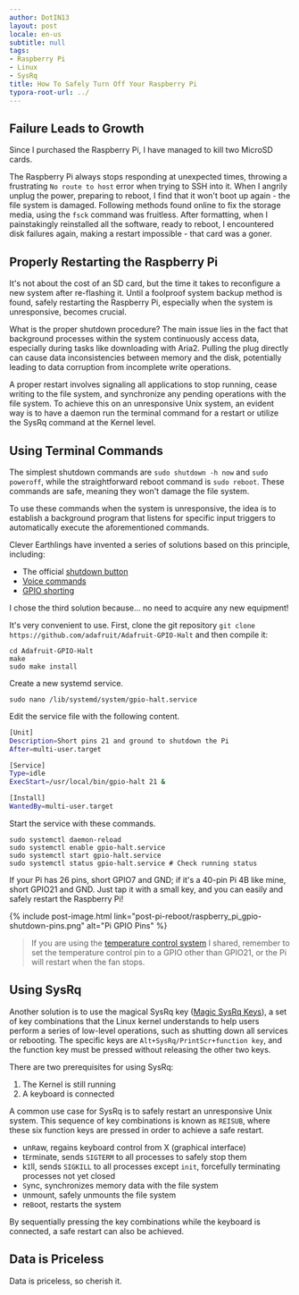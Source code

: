 ```yaml
---
author: DotIN13
layout: post
locale: en-us
subtitle: null
tags:
- Raspberry Pi
- Linux
- SysRq
title: How To Safely Turn Off Your Raspberry Pi
typora-root-url: ../
---
```


## Failure Leads to Growth

Since I purchased the Raspberry Pi, I have managed to kill two MicroSD cards.

The Raspberry Pi always stops responding at unexpected times, throwing a frustrating `No route to host` error when trying to SSH into it. When I angrily unplug the power, preparing to reboot, I find that it won't boot up again - the file system is damaged. Following methods found online to fix the storage media, using the `fsck` command was fruitless. After formatting, when I painstakingly reinstalled all the software, ready to reboot, I encountered disk failures again, making a restart impossible - that card was a goner.

## Properly Restarting the Raspberry Pi

It's not about the cost of an SD card, but the time it takes to reconfigure a new system after re-flashing it. Until a foolproof system backup method is found, safely restarting the Raspberry Pi, especially when the system is unresponsive, becomes crucial.

What is the proper shutdown procedure? The main issue lies in the fact that background processes within the system continuously access data, especially during tasks like downloading with Aria2. Pulling the plug directly can cause data inconsistencies between memory and the disk, potentially leading to data corruption from incomplete write operations.

A proper restart involves signaling all applications to stop running, cease writing to the file system, and synchronize any pending operations with the file system. To achieve this on an unresponsive Unix system, an evident way is to have a daemon run the terminal command for a restart or utilize the SysRq command at the Kernel level.

## Using Terminal Commands

The simplest shutdown commands are `sudo shutdown -h now` and `sudo poweroff`, while the straightforward reboot command is `sudo reboot`. These commands are safe, meaning they won't damage the file system.

To use these commands when the system is unresponsive, the idea is to establish a background program that listens for specific input triggers to automatically execute the aforementioned commands.

Clever Earthlings have invented a series of solutions based on this principle, including:

- The official [shutdown button](https://www.raspberrypi.org/magpi/off-switch-raspberry-pi/)
- [Voice commands](https://www.techradar.com/how-to/how-to-control-the-raspberry-pi-with-your-voice)
- [GPIO shorting](https://www.recantha.co.uk/blog/?p=13999)

I chose the third solution because... no need to acquire any new equipment!

It's very convenient to use. First, clone the git repository `git clone https://github.com/adafruit/Adafruit-GPIO-Halt` and then compile it:

```shell
cd Adafruit-GPIO-Halt
make
sudo make install
```

Create a new systemd service.

```shell
sudo nano /lib/systemd/system/gpio-halt.service
```

Edit the service file with the following content.

```bash
[Unit]
Description=Short pins 21 and ground to shutdown the Pi
After=multi-user.target

[Service]
Type=idle
ExecStart=/usr/local/bin/gpio-halt 21 &

[Install]
WantedBy=multi-user.target
```

Start the service with these commands.

```shell
sudo systemctl daemon-reload
sudo systemctl enable gpio-halt.service
sudo systemctl start gpio-halt.service
sudo systemctl status gpio-halt.service # Check running status
```

If your Pi has 26 pins, short GPIO7 and GND; if it's a 40-pin Pi 4B like mine, short GPIO21 and GND. Just tap it with a small key, and you can easily and safely restart the Raspberry Pi!

{% include post-image.html link="post-pi-reboot/raspberry_pi_gpio-shutdown-pins.png" alt="Pi GPIO Pins" %}

> If you are using the [temperature control system](/2020/07/08/pi-fan-control/) I shared, remember to set the temperature control pin to a GPIO other than GPIO21, or the Pi will restart when the fan stops.

## Using SysRq

Another solution is to use the magical SysRq key ([Magic SysRq Keys](https://en.wikipedia.org/wiki/Magic_SysRq_key)), a set of key combinations that the Linux kernel understands to help users perform a series of low-level operations, such as shutting down all services or rebooting. The specific keys are `Alt+SysRq/PrintScr+function key`, and the function key must be pressed without releasing the other two keys.

There are two prerequisites for using SysRq:

1. The Kernel is still running
2. A keyboard is connected

A common use case for SysRq is to safely restart an unresponsive Unix system. This sequence of key combinations is known as `REISUB`, where these six function keys are pressed in order to achieve a safe restart.

- un`R`aw, regains keyboard control from X (graphical interface)
- t`E`rminate, sends `SIGTERM` to all processes to safely stop them
- k`I`ll, sends `SIGKILL` to all processes except `init`, forcefully terminating processes not yet closed
- `S`ync, synchronizes memory data with the file system
- `U`nmount, safely unmounts the file system
- re`B`oot, restarts the system

By sequentially pressing the key combinations while the keyboard is connected, a safe restart can also be achieved.

## Data is Priceless

Data is priceless, so cherish it.
